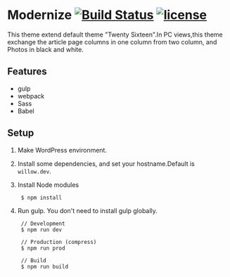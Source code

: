 # Modernize [![Build Status](https://travis-ci.org/mismith0227/wp-theme-willow.svg?branch=master)](https://travis-ci.org/mismith0227/wp-theme-willow) [![license](https://img.shields.io/github/license/mismith0227/wp-theme-willow.svg?maxAge=2592000)](https://github.com/mismith0227/wp-theme-willow/blob/master/license.txt)

This theme extend default theme "Twenty Sixteen".In PC views,this theme exchange the article page columns in one column from two column, and Photos in black and white.

## Features

* gulp
* webpack
* Sass
* Babel

## Setup

1. Make WordPress environment.

1. Install some dependencies, and set your hostname.Default is ` willow.dev `.

1. Install Node modules

        $ npm install

1. Run gulp. You don't need to install gulp globally.

        // Development
        $ npm run dev

        // Production (compress)
        $ npm run prod

        // Build
        $ npm run build
